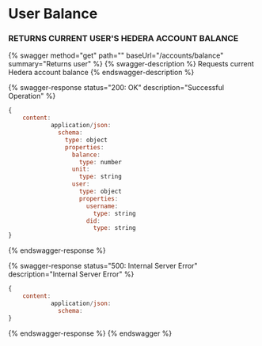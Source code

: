 # User Balance

### RETURNS CURRENT USER'S HEDERA ACCOUNT BALANCE

{% swagger method="get" path="" baseUrl="/accounts/balance" summary="Returns user" %}
{% swagger-description %}
Requests current Hedera account balance
{% endswagger-description %}

{% swagger-response status="200: OK" description="Successful Operation" %}
```javascript
{
    content:
            application/json:
              schema:
                type: object
                properties:
                  balance:
                    type: number
                  unit:
                    type: string
                  user:
                    type: object
                    properties:
                      username:
                        type: string
                      did:
                        type: string
}
```
{% endswagger-response %}

{% swagger-response status="500: Internal Server Error" description="Internal Server Error" %}
```javascript
{
    content:
            application/json:
              schema:
}
```
{% endswagger-response %}
{% endswagger %}
